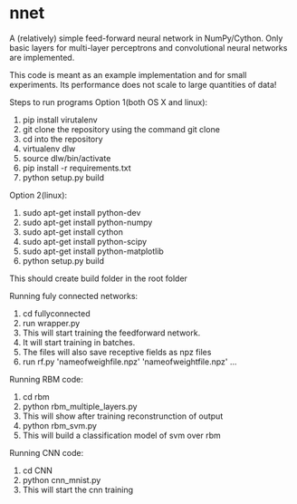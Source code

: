 # nnet

A (relatively) simple feed-forward neural network in NumPy/Cython.
Only basic layers for multi-layer perceptrons and convolutional neural networks are implemented.

This code is meant as an example implementation and for small experiments.
Its performance does not scale to large quantities of data!

Steps to run programs
Option 1(both OS X and linux):
1. pip install virutalenv
2. git clone the repository using the command git clone 
3. cd into the repository
4. virtualenv dlw
5. source dlw/bin/activate
6. pip install -r requirements.txt
7. python setup.py build

Option 2(linux):
1. sudo apt-get install python-dev
2. sudo apt-get install python-numpy
3. sudo apt-get install cython
4. sudo apt-get install python-scipy
5. sudo apt-get install python-matplotlib
6. python setup.py build

This should create build folder in the root folder

Running fuly connected networks:
1. cd fullyconnected
2. run wrapper.py
3. This will start training the feedforward network.
4. It will start training in batches.
5. The files will also save receptive fields as npz files
6. run rf.py 'nameofweighfile.npz' 'nameofweightfile.npz' ...

Running RBM code:
1. cd rbm
2. python rbm_multiple_layers.py
3. This will show after training reconstrunction of output
4. python rbm_svm.py 
5. This will build a classification model of svm over rbm

Running CNN code:
1. cd CNN
2. python cnn_mnist.py 
3. This will start the cnn training


